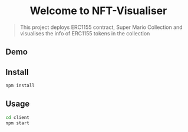 <h1 align="center">Welcome to NFT-Visualiser </h1>
<p>
</p>

> This project deploys ERC1155 contract, Super Mario Collection and visualises the info of ERC1155 tokens in the collection

## Demo



## Install

```sh
npm install
```

## Usage

```sh
cd client
npm start
```